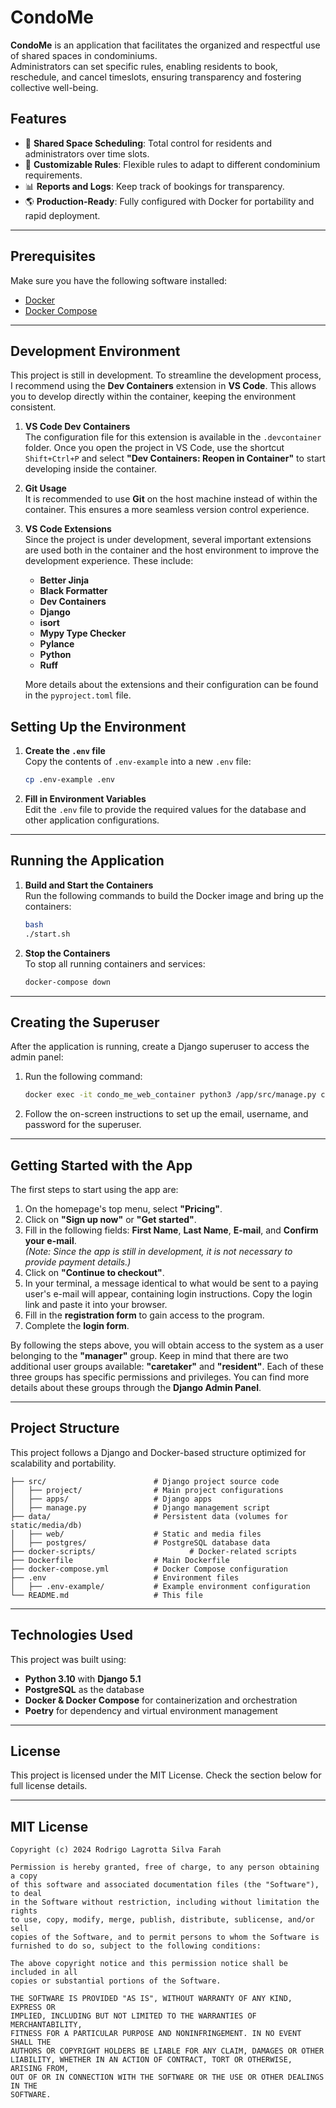 # CondoMe

**CondoMe** is an application that facilitates the organized and respectful use of shared spaces in condominiums.  
Administrators can set specific rules, enabling residents to book, reschedule, and cancel timeslots, ensuring transparency and fostering collective well-being.

## Features

- 📅 **Shared Space Scheduling**: Total control for residents and administrators over time slots.
- 🔄 **Customizable Rules**: Flexible rules to adapt to different condominium requirements.
- 📊 **Reports and Logs**: Keep track of bookings for transparency.
- 🌎 **Production-Ready**: Fully configured with Docker for portability and rapid deployment.

---

## Prerequisites

Make sure you have the following software installed:

- [Docker](https://www.docker.com/get-started)
- [Docker Compose](https://docs.docker.com/compose/install/)

---

## Development Environment

This project is still in development. To streamline the development process, I recommend using the **Dev Containers** extension in **VS Code**. This allows you to develop directly within the container, keeping the environment consistent.

1. **VS Code Dev Containers**  
   The configuration file for this extension is available in the `.devcontainer` folder. Once you open the project in VS Code, use the shortcut `Shift+Ctrl+P` and select **"Dev Containers: Reopen in Container"** to start developing inside the container.

2. **Git Usage**  
   It is recommended to use **Git** on the host machine instead of within the container. This ensures a more seamless version control experience.

3. **VS Code Extensions**  
   Since the project is under development, several important extensions are used both in the container and the host environment to improve the development experience. These include:
   - **Better Jinja**
   - **Black Formatter**
   - **Dev Containers**
   - **Django**
   - **isort**
   - **Mypy Type Checker**
   - **Pylance**
   - **Python**
   - **Ruff**  
   
   More details about the extensions and their configuration can be found in the `pyproject.toml` file.


## Setting Up the Environment

1. **Create the `.env` file**  
   Copy the contents of `.env-example` into a new `.env` file:
   ```bash
   cp .env-example .env
   ```

2. **Fill in Environment Variables**  
   Edit the `.env` file to provide the required values for the database and other application configurations.

---

## Running the Application

1. **Build and Start the Containers**  
   Run the following commands to build the Docker image and bring up the containers:
   ```bash
   bash
   ./start.sh
   ```

2. **Stop the Containers**  
   To stop all running containers and services:
   ```bash
   docker-compose down
   ```

---

## Creating the Superuser

After the application is running, create a Django superuser to access the admin panel:

1. Run the following command:
   ```bash
   docker exec -it condo_me_web_container python3 /app/src/manage.py createsuperuser
   ```

2. Follow the on-screen instructions to set up the email, username, and password for the superuser.

---

## Getting Started with the App

The first steps to start using the app are:

1. On the homepage's top menu, select **"Pricing"**.
2. Click on **"Sign up now"** or **"Get started"**.
3. Fill in the following fields: **First Name**, **Last Name**, **E-mail**, and **Confirm your e-mail**.  
   *(Note: Since the app is still in development, it is not necessary to provide payment details.)*
4. Click on **"Continue to checkout"**.
5. In your terminal, a message identical to what would be sent to a paying user's e-mail will appear, containing login instructions. Copy the login link and paste it into your browser.
6. Fill in the **registration form** to gain access to the program.
7. Complete the **login form**.

By following the steps above, you will obtain access to the system as a user belonging to the **"manager"** group. Keep in mind that there are two additional user groups available: **"caretaker"** and **"resident"**. Each of these three groups has specific permissions and privileges. You can find more details about these groups through the **Django Admin Panel**.

--- 

## Project Structure

This project follows a Django and Docker-based structure optimized for scalability and portability.

```
├── src/                        # Django project source code
│   ├── project/                # Main project configurations
│   ├── apps/                   # Django apps
│   ├── manage.py               # Django management script
├── data/                       # Persistent data (volumes for static/media/db)
│   ├── web/                    # Static and media files
│   ├── postgres/               # PostgreSQL database data
├── docker-scripts/                     # Docker-related scripts
├── Dockerfile                  # Main Dockerfile
├── docker-compose.yml          # Docker Compose configuration
├── .env                        # Environment files
│   ├── .env-example/           # Example environment configuration
└── README.md                   # This file
```

---

## Technologies Used

This project was built using:

- **Python 3.10** with **Django 5.1**
- **PostgreSQL** as the database
- **Docker & Docker Compose** for containerization and orchestration
- **Poetry** for dependency and virtual environment management

---

## License

This project is licensed under the MIT License. Check the section below for full license details.

---

## MIT License

```
Copyright (c) 2024 Rodrigo Lagrotta Silva Farah

Permission is hereby granted, free of charge, to any person obtaining a copy
of this software and associated documentation files (the "Software"), to deal
in the Software without restriction, including without limitation the rights
to use, copy, modify, merge, publish, distribute, sublicense, and/or sell
copies of the Software, and to permit persons to whom the Software is
furnished to do so, subject to the following conditions:

The above copyright notice and this permission notice shall be included in all
copies or substantial portions of the Software.

THE SOFTWARE IS PROVIDED "AS IS", WITHOUT WARRANTY OF ANY KIND, EXPRESS OR
IMPLIED, INCLUDING BUT NOT LIMITED TO THE WARRANTIES OF MERCHANTABILITY,
FITNESS FOR A PARTICULAR PURPOSE AND NONINFRINGEMENT. IN NO EVENT SHALL THE
AUTHORS OR COPYRIGHT HOLDERS BE LIABLE FOR ANY CLAIM, DAMAGES OR OTHER
LIABILITY, WHETHER IN AN ACTION OF CONTRACT, TORT OR OTHERWISE, ARISING FROM,
OUT OF OR IN CONNECTION WITH THE SOFTWARE OR THE USE OR OTHER DEALINGS IN THE
SOFTWARE.
```

